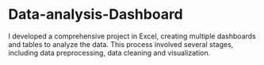 # Data-analysis-Dashboard
I developed a comprehensive project in Excel, creating multiple dashboards and tables to analyze the data. This process involved several stages, including data preprocessing, data cleaning and visualization.
